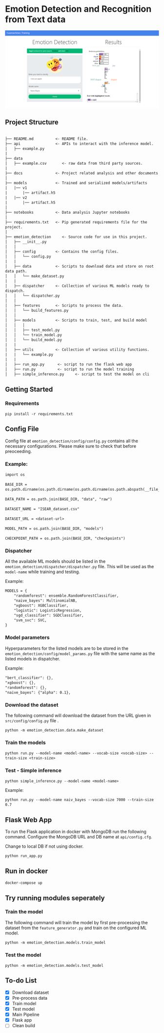 # Emotion Detection and Recognition from Text data

<p align="center">
<img src="./example.png"  />
</p>

## Project Structure

```

├── README.md          <- README file.
├── api                <- APIs to interact with the inference model.
│   ├── example.py
|
├── data
│   ├── example.csv       <- raw data from third party sources.
|
├── docs               <- Project related analysis and other documents
│
├── models             <- Trained and serialized models/artifacts
|   |── v1
|       |── artifact.h5
|   |── v2
|       |── artifact.h5
│
├── notebooks          <- Data analysis Jupyter notebooks
│
├── requirements.txt   <- Pip generated requirements file for the project.
│
├── emotion_detection     <- Source code for use in this project.
│   ├── __init__.py
│   │
│   ├── config         <- Contains the config files.
│   │   └── config.py
|   |
│   ├── data           <- Scripts to download data and store on root data path.
│   │   └── make_dataset.py
|   |
│   ├── dispatcher     <- Collection of various ML models ready to dispatch.
│   │   └── dispatcher.py
│   │
│   ├── features       <- Scripts to process the data.
│   │   └── build_features.py
│   │
│   ├── models         <- Scripts to train, test, and build model
│   │   │
│   │   ├── test_model.py
│   │   └── train_model.py
│   │   └── build_model.py
|   |
│   ├── utils          <- Collection of various utility functions.
|   |   └── example.py
|   |
│   ├── run_app.py      <- script to run the flask web app
│   ├── run.py          <- script to run the model training
│   ├── simple_inference.py     <- script to test the model on cli

```

## Getting Started

### Requirements

```
pip install -r requirements.txt
```

## Config File

Config file at `emotion_detection/config/config.py` contains all the necessary configurations. Please make sure to check that before preoceeding.

### Example:

```
import os

BASE_DIR = os.path.dirname(os.path.dirname(os.path.dirname(os.path.abspath(__file__))))

DATA_PATH = os.path.join(BASE_DIR, "data", "raw")

DATASET_NAME = "ISEAR_dataset.csv"

DATASET_URL = <dataset-url>

MODEL_PATH = os.path.join(BASE_DIR, "models")

CHECKPOINT_PATH = os.path.join(BASE_DIR, "checkpoints")

```

### Dispatcher

All the available ML models should be listed in the `emotion_detection/dispatcher/dispatcher.py` file. This will be used as the `model-name` while training and testing.

Example:

```
MODELS = {
    "randomforest": ensemble.RandomForestClassifier,
    "naive_bayes": MultinomialNB,
    "xgboost": XGBClassifier,
    "logistic": LogisticRegression,
    "sgd_classifier": SGDClassifier,
    "svm_svc": SVC,
}
```

### Model parameters

Hyperparameters for the listed models are to be stored in the `emotion_detection/config/model_params.py` file with the same name as the listed models in dispatcher.

Example:

```
"bert_classifier": {},
"xgboost": {},
"randomforest": {},
"naive_bayes": {"alpha": 0.1},
```

### Download the dataset

The following command will download the dataset from the URL given in `src/config/config.py` file .

```
python -m emotion_detection.data.make_dataset
```

### Train the models

```
python run.py --model-name <model-name> --vocab-size <vocab-size> --train-size <train-size>
```

### Test - Simple inference

```
python simple_inference.py --model-name <model-name>
```

Example:

```
python run.py --model-name naiv_bayes --vocab-size 7000 --train-size 0.7
```

## Flask Web App

To run the Flask application in docker with MongoDB run the following command.
Configure the MongoDB URL and DB name at `api/config.cfg`.

Change to local DB if not using docker.

```
python run_app.py
```

## Run in docker

```
docker-compose up
```

## Try running modules seperately

### Train the model

The following command will train the model by first pre-processing the dataset from the `feature_generator.py` and train on the configured ML model.

```
python -m emotion_detection.models.train_model
```

### Test the model

```
python -m emotion_detection.models.test_model

```

## To-do List

- [x] Download dataset
- [x] Pre-process data
- [x] Train model
- [x] Test model
- [x] Main Pipeline
- [x] Flask app
- [ ] Clean build
